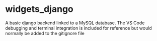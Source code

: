 # widgets_django
A basic django backend linked to a MySQL database. The VS Code debugging and terminal integration is included for reference but would normally be added to the gitignore file
